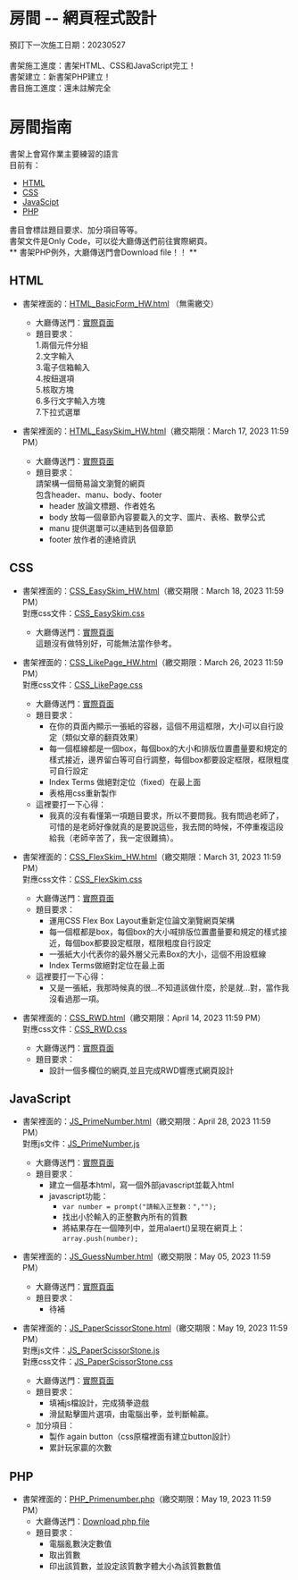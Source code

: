 # 房間 -- 網頁程式設計
預訂下一次施工日期：20230527<br>
<br>
書架施工進度：書架HTML、CSS和JavaScript完工！<br>
書架建立：新書架PHP建立！<br>
書目施工進度：還未註解完全

# 房間指南
書架上會寫作業主要練習的語言<br>
目前有：
- [HTML](#html)<br>
- [CSS](#css)<br>
- [JavaScipt](#javascript)<br>
- [PHP](#PHP)<BR>

書目會標註題目要求、加分項目等等。<br>
書架文件是Only Code，可以從大廳傳送們前往實際網頁。<br>
** 書架PHP例外，大廳傳送門會Download file！！ **

## HTML

- 書架裡面的：[HTML_BasicForm_HW.html](HTML_BasicForm_HW.html) （無需繳交）<br>
  - 大廳傳送門：[實際頁面](https://skys-kid-lai.github.io/1004/111-2WebDesign/HTML_BasicForm_HW.html)<br>
  - 題目要求：<br>
    1.兩個元件分組<br>
    2.文字輸入<br>
    3.電子信箱輸入<br>
    4.按鈕選項<br>
    5.核取方塊<br>
    6.多行文字輸入方塊<br>
    7.下拉式選單<br>

- 書架裡面的：[HTML_EasySkim_HW.html](HTML_EasySkim_HW.html)（繳交期限：March 17, 2023 11:59 PM）<br>
  - 大廳傳送門：[實際頁面](https://skys-kid-lai.github.io/1004/111-2WebDesign/HTML_EasySkim_HW.html)<br>
  - 題目要求：<br>
    請架構一個簡易論文瀏覽的網頁<br>
    包含header、manu、body、footer<br>
      - header 放論文標題、作者姓名
      - body 放每一個章節內容要載入的文字、圖片、表格、數學公式
      - manu 提供選單可以連結到各個章節
      - footer 放作者的連絡資訊

## CSS
- 書架裡面的：[CSS_EasySkim_HW.html](CSS_EasySkim_HW.html)（繳交期限：March 18, 2023 11:59 PM）<br>
  對應css文件：[CSS_EasySkim.css](CSS_EasySkim.css)<br>
  - 大廳傳送門：[實際頁面](https://skys-kid-lai.github.io/1004/111-2WebDesign/CSS_EasySkim_HW.html)<br>
    這題沒有做特別好，可能無法當作參考。<br>
  
- 書架裡面的：[CSS_LikePage_HW.html](CSS_LikePage_HW.html)（繳交期限：March 26, 2023 11:59 PM）<br>
  對應css文件：[CSS_LikePage.css](CSS_LikePage.css)<br>
  - 大廳傳送門：[實際頁面](https://skys-kid-lai.github.io/1004/111-2WebDesign/CSS_LikePage_HW.html)<br>
  - 題目要求：<br>
    - 在你的頁面內顯示一張紙的容器，這個不用這框限，大小可以自行設定（類似文章的翻頁效果）<br>
    - 每一個框線都是一個box，每個box的大小和排版位置盡量要和規定的樣式接近，邊界留白等可自行調整，每個box都要設定框限，框限粗度可自行設定<br>
    - Index Terms 做絕對定位（fixed）在最上面<br>
    - 表格用css重新製作<br>
  - 這裡要打一下心得：<br>
      - 我真的沒有看懂第一項題目要求，所以不要問我。我有問過老師了，可惜的是老師好像就真的是要說這些，我去問的時候，不停重複這段給我（老師辛苦了，我一定很難搞）。<br>
  
- 書架裡面的：[CSS_FlexSkim_HW.html](CSS_FlexSkim_HW.html)（繳交期限：March 31, 2023 11:59 PM）<br>
  對應css文件：[CSS_FlexSkim.css](CSS_FlexSkim.css)<br>
  - 大廳傳送門：[實際頁面](https://skys-kid-lai.github.io/1004/111-2WebDesign/CSS_FlexSkim_HW.html)<br>
  - 題目要求：<br>
    - 運用CSS Flex Box Layout重新定位論文瀏覽網頁架構<br>
    - 每一個框都是box，每個box的大小喊排版位置盡量要和規定的樣式接近，每個box都要設定框限，框限粗度自行設定<br>
    - 一張紙大小代表你的最外層父元素Box的大小，這個不用設框線<br>
    - Index Terms做絕對定位在最上面<br>
  - 這裡要打一下心得：<br>
    - 又是一張紙，我那時候真的很...不知道該做什麼，於是就...對，當作我沒看過那一項。<br>
  
- 書架裡面的：[CSS_RWD.html](CSS_RWD.html)（繳交期限：April 14, 2023 11:59 PM）<br>
  對應css文件：[CSS_RWD.css](CSS_RWD.css)<br>
  - 大廳傳送門：[實際頁面](https://skys-kid-lai.github.io/1004/111-2WebDesign/CSS_RWD.html)<br>
  - 題目要求：<br>
    - 設計一個多欄位的網頁,並且完成RWD響應式網頁設計

## JavaScript
- 書架裡面的：[JS_PrimeNumber.html](JS_PrimeNumber.html)（繳交期限：April 28, 2023 11:59 PM）<br>
  對應js文件：[JS_PrimeNumber.js](JS_PrimeNumber.js)<br>
  - 大廳傳送門：[實際頁面](https://skys-kid-lai.github.io/1004/111-2WebDesign/JS_PrimeNumber.html)<br>
  - 題目要求：<br>
    - 建立一個基本html，寫一個外部javascript並載入html<br>
    - javascript功能：
      - ```var number = prompt("請輸入正整數：","");```
      - 找出小於輸入的正整數內所有的質數<br>
      - 將結果存在一個陣列中，並用alaert()呈現在網頁上：```array.push(number);```
  
- 書架裡面的：[JS_GuessNumber.html](JS_GuessNumber.html)（繳交期限：May 05, 2023 11:59 PM）<br>
  - 大廳傳送門：[實際頁面](https://skys-kid-lai.github.io/1004/111-2WebDesign/JS_GuessNumber.html)<br>
  - 題目要求：<br>
    - 待補<br>
  
- 書架裡面的：[JS_PaperScissorStone.html](JS_PaperScissorStone.html)（繳交期限：May 19, 2023 11:59 PM）<br>
  對應js文件：[JS_PaperScissorStone.js](JS_PaperScissorStone.js)<br>
  對應css文件：[JS_PaperScissorStone.css](JS_PaperScissorStone.css)<br>
  - 大廳傳送門：[實際頁面](https://skys-kid-lai.github.io/1004/111-2WebDesign/JS_PaperScissorStone.html)<br>
  - 題目要求：<br>
    - 填補js檔設計，完成猜拳遊戲<br>
    - 滑鼠點擊圖片選項，由電腦出拳，並判斷輸贏。<br>
  - 加分項目：<br>
    - 製作 again button（css原檔裡面有建立button設計）<br>
    - 累計玩家贏的次數<br>
  
## PHP
- 書架裡面的：[PHP_Primenumber.php](PHP_Primenumber.php)（繳交期限：May 19, 2023 11:59 PM）<br>
  - 大廳傳送門：[Download php file](https://skys-kid-lai.github.io/1004/111-2WebDesign/PHP_Primenumber.php)<br>
  - 題目要求：<br>
    - 電腦亂數決定數值<br>
    - 取出質數<br>
    - 印出該質數，並設定該質數字體大小為該質數數值<br>
